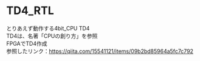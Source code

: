 # TD4_RTL

とりあえず動作する4bit_CPU  TD4  
TD4は、名著「CPUの創り方」を参照  
FPGAでTD4作成  
参照したリンク：https://qiita.com/15541121/items/09b2bd85964a5fc7c792